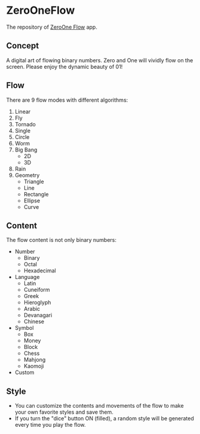 # ZeroOneFlow
The repository of [ZeroOne Flow](https://apps.apple.com/jp/app/zeroone-flow/id1563516711) app.

## Concept
A digital art of flowing binary numbers. Zero and One will vividly flow on the screen. Please enjoy the dynamic beauty of 01!

## Flow
There are 9 flow modes with different algorithms:

1. Linear
2. Fly
3. Tornado
4. Single
5. Circle
6. Worm
7. Big Bang
    - 2D
    - 3D
8. Rain
9. Geometry
    - Triangle
    - Line
    - Rectangle
    - Ellipse
    - Curve

## Content
The flow content is not only binary numbers:

- Number
    - Binary
    - Octal
    - Hexadecimal
- Language
    - Latin
    - Cuneiform
    - Greek
    - Hieroglyph
    - Arabic
    - Devanagari
    - Chinese
- Symbol
    - Box
    - Money
    - Block
    - Chess
    - Mahjong
    - Kaomoji
- Custom

## Style
- You can customize the contents and movements of the flow to make your own favorite styles and save them.
- If you turn the "dice" button ON (filled), a random style will be generated every time you play the flow.
